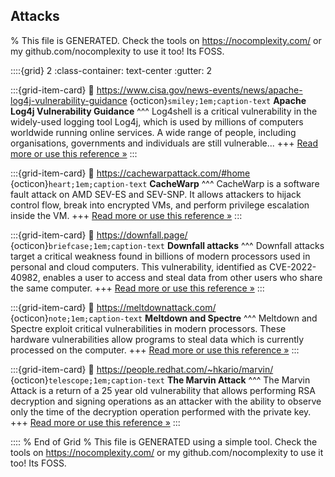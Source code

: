 ## Attacks  

% This file is GENERATED. Check the tools on https://nocomplexity.com/ or my github.com/nocomplexity to use it too! Its FOSS. 

::::{grid} 2
:class-container: text-center
:gutter: 2

:::{grid-item-card}
:link: https://www.cisa.gov/news-events/news/apache-log4j-vulnerability-guidance 
{octicon}`smiley;1em;caption-text` **Apache Log4j Vulnerability Guidance**
^^^
Log4shell is a critical vulnerability in the widely-used logging tool Log4j, which is used by millions of computers worldwide running online services. A wide range of people, including organisations, governments and individuals are still vulnerable...
+++
[Read more or use this reference »](https://www.cisa.gov/news-events/news/apache-log4j-vulnerability-guidance)
:::


:::{grid-item-card}
:link: https://cachewarpattack.com/#home 
{octicon}`heart;1em;caption-text` **CacheWarp**
^^^
CacheWarp is a software fault attack on AMD SEV-ES and SEV-SNP. It allows attackers to hijack control flow, break into encrypted VMs, and perform privilege escalation inside the VM.
+++
[Read more or use this reference »](https://cachewarpattack.com/#home)
:::


:::{grid-item-card}
:link: https://downfall.page/ 
{octicon}`briefcase;1em;caption-text` **Downfall attacks**
^^^
Downfall attacks target a critical weakness found in billions of modern processors used in personal and cloud computers. This vulnerability, identified as CVE-2022-40982, enables a user to access and steal data from other users who share the same computer.
+++
[Read more or use this reference »](https://downfall.page/)
:::


:::{grid-item-card}
:link: https://meltdownattack.com/ 
{octicon}`note;1em;caption-text` **Meltdown and Spectre**
^^^
Meltdown and Spectre exploit critical vulnerabilities in modern processors. These hardware vulnerabilities allow programs to steal data which is currently processed on the computer.
+++
[Read more or use this reference »](https://meltdownattack.com/)
:::


:::{grid-item-card}
:link: https://people.redhat.com/~hkario/marvin/ 
{octicon}`telescope;1em;caption-text` **The Marvin Attack**
^^^
The Marvin Attack is a return of a 25 year old vulnerability that allows performing RSA decryption and signing operations as an attacker with the ability to observe only the time of the decryption operation performed with the private key. 
+++
[Read more or use this reference »](https://people.redhat.com/~hkario/marvin/)
:::


:::: 
 % End of Grid 
% This file is GENERATED using a simple tool. Check the tools on https://nocomplexity.com/ or my github.com/nocomplexity to use it too! Its FOSS. 

